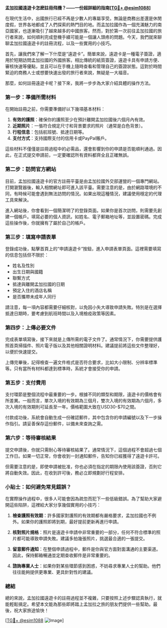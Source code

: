 **孟加拉國遠遊卡怎麽註冊飛機？——一份超詳細的指南[[TG💪+ @esim1088](https://t.me/s/esim1088)]**

在現代生活中，出國旅行已經不再是少數人的專屬享受。無論是商務出差還是休閒度假，世界各地都成了人們探索的熱門目的地。而孟加拉國作為一個充滿魅力的南亞國家，也逐漸吸引了越來越多的中國旅客。然而，對於第一次前往孟加拉國的旅行者來說，如何順利完成登機手續可能是一個讓人頭疼的問題。今天，我們就來聊聊孟加拉國遠遊卡的註冊流程，以及一些實用的小技巧。

首先，讓我們來了解一下什麼是“遠遊卡”。簡單來說，遠遊卡是一種電子簽證，適用於短期訪問孟加拉國的外國旅客。相比傳統的紙質簽證，遠遊卡具有申請方便、審核快速等優點，並且可以在手機上隨時查看和管理自己的簽證狀態。這對於時間緊迫的商務人士或想要快速出發的旅行者來說，無疑是一大福音。

那麼，如何註冊遠遊卡呢？接下來，我將一步步為大家介紹具體的操作方法。

### 第一步：準備所需材料

在開始註冊之前，你需要準備好以下幾項基本材料：

1. **有效的護照**：確保你的護照至少在預計離開孟加拉國後六個月內有效。
2. **近期照片**：一張符合規定尺寸和背景要求的照片（通常是白色背景）。
3. **行程信息**：包括航班號、抵達日期等。
4. **支付方式**：支持國際支付的信用卡或PayPal賬戶。

這些材料不僅僅是註冊過程中的必需品，還會影響到你的申請是否能順利通過。因此，在正式提交申請前，一定要確認所有資料都齊全且正確無誤。

### 第二步：訪問官方網站

目前，孟加拉國遠遊卡的官方註冊平臺是由孟加拉國外交部運營的一個專門網站。打開瀏覽器後，輸入相關網址即可進入該平臺。需要注意的是，由於網路環境的不同，有時候可能會遇到無法訪問的情況。如果出現這種情況，建議使用穩定的代理工具來解決。

進入網站後，你會看到一個簡潔明了的登錄頁面。如果你是首次訪問，則需要先創建一個帳戶。填寫必要的個人資訊，如姓名、電子郵箱地址等，並設置密碼。完成這些操作後，你就擁有了屬於自己的帳戶。

### 第三步：填寫申請表單

登錄成功後，點擊首頁上的“申請遠遊卡”按鈕，進入申請表單頁面。這裡需要填寫的信息包括但不限於：

- 姓名及性別
- 出生日期與國籍
- 聯繫方式
- 抵達與離開孟加拉國的日期
- 預定入住的酒店名稱
- 是否攜帶未成年人同行

請注意，每一項內容都需要仔細核對，以免因小失大導致申請失敗。特別是在選擇抵達日期時，要考慮到航班時間以及入境檢疫政策等因素。

### 第四步：上傳必要文件

完成表單填寫後，接下來就是上傳所需的電子文件了。通常情況下，你需要提供護照首頁掃描件、照片電子版以及其他相關證明材料。建議提前將這些文件整理好，以便於快速提交。

上傳完畢後，記得檢查一遍文件格式是否符合要求，比如大小限制、分辨率標準等。只有當所有材料都達到標準時，系統才會接受你的申請。

### 第五步：支付費用

支付環節是整個流程中最重要的一步。根據不同的類型和期限，遠遊卡的價格會有所差異。一般而言，單次入境的有效期為三個月，雙次入境的有效期為六個月，多次入境的有效期則可延長至一年。價格範圍大致在USD30-$70之間。

付款成功後，系統會自動生成一份確認郵件，其中包含你的申請編號以及下一步操作指引。請妥善保存這份郵件，以備未來查詢之需。

### 第六步：等待審核結果

提交申請後，你就只需耐心等待審核結果了。通常情況下，這個過程不會超過七個工作日。如果一切正常，你會收到一封通知郵件，告知你已經獲得了遠遊卡許可。

但需要注意的是，即使申請被批准，你也必須在指定的期限內使用該簽證，否則它將自動失效。因此，在收到許可後，務必立即規劃好行程安排。

### 小貼士：如何避免常見錯誤？

在實際操作過程中，很多人可能會因為疏忽而犯下一些低級錯誤。為了幫助大家避開這些陷阱，這裡給大家分享幾個實用的小技巧：

1. **檢查護照有效期**：許多國家對護照的有效期都有嚴格要求，孟加拉國也不例外。如果你的護照即將到期，最好提前更新再進行申請。
   
2. **核對照片規格**：照片是遠遊卡申請中非常重要的一部分，任何不符合標準的照片都可能導致申請失敗。建議多拍幾張照片，挑選最合適的一張提交。

3. **留意郵件通知**：在整個申請過程中，郵件是你與官方面對面溝通的主要渠道。因此，保持郵箱暢通並定期查收郵件是非常重要的。

4. **諮詢專業人士**：如果你對某些環節感到困惑，不妨尋求專業人士的幫助。他們往往能夠提供更專業、更具針對性的建議。

### 總結

總的來說，孟加拉國遠遊卡的註冊過程並不複雜，只要按照上述步驟認真執行，就能輕鬆搞定。希望本文能為那些即將踏上孟加拉之旅的朋友們提供一些幫助。最後，祝大家旅途愉快！

[[TG💪+ @esim1088](https://t.me/s/esim1088) ![Image](https://i.postimg.cc/4NQfJmqS/Snipaste-2025-05-13-00-14-12.png)]
